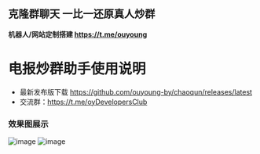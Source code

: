 ## 克隆群聊天 一比一还原真人炒群 ##
**机器人/网站定制搭建 https://t.me/ouyoung**


# 电报炒群助手使用说明 #

- 最新发布版下载 https://github.com/ouyoung-by/chaoqun/releases/latest
- 交流群：https://t.me/oyDevelopersClub

### 效果图展示 ###

![image](https://github.com/user-attachments/assets/80e7d511-3df1-47f0-8e0f-572ba388be1f)
![image](https://github.com/user-attachments/assets/4a75a1c1-4a2e-43c4-94eb-09db881dcd9e)
